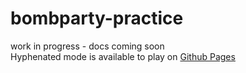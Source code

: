 ﻿# bombparty-practice
work in progress - docs coming soon  
Hyphenated mode is available to play on [Github Pages](https://carreb.github.io/bombparty-practice/game/hyphenated)